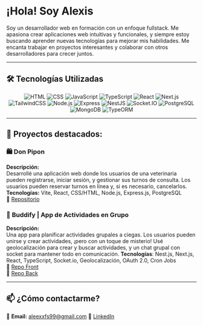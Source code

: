 # ¡Hola! Soy **Alexis**  

Soy un desarrollador web en formación con un enfoque fullstack. Me apasiona crear aplicaciones web intuitivas y funcionales, y siempre estoy buscando aprender nuevas tecnologías para mejorar mis habilidades. Me encanta trabajar en proyectos interesantes y colaborar con otros desarrolladores para crecer juntos.

---

## 🛠 **Tecnologías Utilizadas**  

<div align="center">
  <img src="https://img.shields.io/badge/-HTML-E34F26?style=for-the-badge&logo=html5&logoColor=white" alt="HTML" />
  <img src="https://img.shields.io/badge/-CSS-1572B6?style=for-the-badge&logo=css3&logoColor=white" alt="CSS" />
  <img src="https://img.shields.io/badge/-JavaScript-F7DF1E?style=for-the-badge&logo=javascript&logoColor=black" alt="JavaScript" />
  <img src="https://img.shields.io/badge/-TypeScript-007ACC?style=for-the-badge&logo=typescript&logoColor=white" alt="TypeScript" />
  <img src="https://img.shields.io/badge/-React-61DAFB?style=for-the-badge&logo=react&logoColor=black" alt="React" />
  <img src="https://img.shields.io/badge/-Next.js-000000?style=for-the-badge&logo=next.js&logoColor=white" alt="Next.js" />
  <img src="https://img.shields.io/badge/-TailwindCSS-38B2AC?style=for-the-badge&logo=tailwind-css&logoColor=white" alt="TailwindCSS" />
  <img src="https://img.shields.io/badge/-Node.js-339933?style=for-the-badge&logo=node.js&logoColor=white" alt="Node.js" />
  <img src="https://img.shields.io/badge/-Express-000000?style=for-the-badge&logo=express&logoColor=white" alt="Express" />
  <img src="https://img.shields.io/badge/-NestJS-E0234E?style=for-the-badge&logo=nestjs&logoColor=white" alt="NestJS" />
  <img src="https://img.shields.io/badge/-Socket.IO-010001?style=for-the-badge&logo=socket.io&logoColor=white" alt="Socket.IO" />
  <img src="https://img.shields.io/badge/-PostgreSQL-316192?style=for-the-badge&logo=postgresql&logoColor=white" alt="PostgreSQL" />
  <img src="https://img.shields.io/badge/-MongoDB-47A248?style=for-the-badge&logo=mongodb&logoColor=white" alt="MongoDB" />
  <img src="https://img.shields.io/badge/-TypeORM-E5E500?style=for-the-badge&logo=typeorm&logoColor=black" alt="TypeORM" />
</div>

---

## 📌 **Proyectos destacados:**  

### 🛍️ **Don Pipon**  
**Descripción:**  
Desarrollé una aplicación web donde los usuarios de una veterinaria pueden registrarse, iniciar sesión, y gestionar sus turnos de consulta. Los usuarios pueden reservar turnos en línea y, si es necesario, cancelarlos.  
**Tecnologías:** Vite, React, CSS/HTML, Node.js, Express.js, PostgreSQL  
🔗 [Repositorio](https://github.com/Alexis-AFarias/DonPipon-Turnos)

### 🎉 **Buddify | App de Actividades en Grupo**
**Descripción:**  
Una app para planificar actividades grupales a ciegas. Los usuarios pueden unirse y crear actividades, ¡pero con un toque de misterio! Usé geolocalización para crear y buscar actividades, y un chat grupal con socket para mantener todo en comunicación.
**Tecnologías**: Nest.js, Next.js, React, TypeScript, Socket.io, Geolocalización, OAuth 2.0, Cron Jobs  
🔗 [Repo Front](https://github.com/chi-bosio/Buddify)  
🔗 [Repo Back](https://github.com/chi-bosio/Buddify_API)

---

## 📫 **¿Cómo contactarme?**  
📧 **Email:** aleexxfs99@gmail.com
🔗 [LinkedIn](https://www.linkedin.com/in/alexxfarias)
